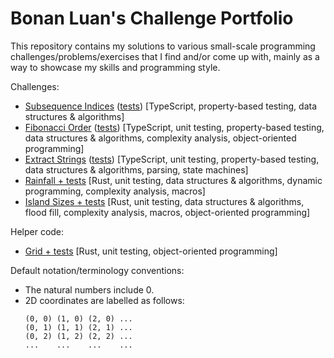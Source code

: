 # Bonan Luan's Challenge Portfolio

This repository contains my solutions to various small-scale programming challenges/problems/exercises that I find and/or come up with, mainly as a way to showcase my skills and programming style.

Challenges:

- [Subsequence Indices](typescript-challenges/code/subsequence-indices.ts) ([tests](typescript-challenges/code/subsequence-indices.test.ts)) [TypeScript, property-based testing, data structures & algorithms]
- [Fibonacci Order](typescript-challenges/code/fibonacci-order.ts) ([tests](typescript-challenges/code/fibonacci-order.test.ts)) [TypeScript, unit testing, property-based testing, data structures & algorithms, complexity analysis, object-oriented programming]
- [Extract Strings](typescript-challenges/code/extract-strings.ts) ([tests](typescript-challenges/code/extract-strings.test.ts)) [TypeScript, unit testing, property-based testing, data structures & algorithms, parsing, state machines]
- [Rainfall + tests](rust_challenges/src/rainfall.rs) [Rust, unit testing, data structures & algorithms, dynamic programming, complexity analysis, macros]
- [Island Sizes + tests](rust_challenges/src/island_sizes.rs) [Rust, unit testing, data structures & algorithms, flood fill, complexity analysis, macros, object-oriented programming]

Helper code:

- [Grid + tests](rust_challenges/src/grid.rs) [Rust, unit testing, object-oriented programming]

Default notation/terminology conventions:

- The natural numbers include 0.
- 2D coordinates are labelled as follows:
  ```
  (0, 0) (1, 0) (2, 0) ...
  (0, 1) (1, 1) (2, 1) ...
  (0, 2) (1, 2) (2, 2) ...
  ...    ...    ...    ...
  ```
